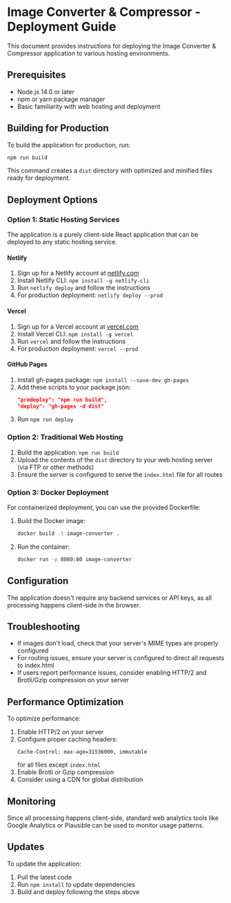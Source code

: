 # Image Converter & Compressor - Deployment Guide

This document provides instructions for deploying the Image Converter & Compressor application to various hosting environments.

## Prerequisites

- Node.js 14.0 or later
- npm or yarn package manager
- Basic familiarity with web hosting and deployment

## Building for Production

To build the application for production, run:

```bash
npm run build
```

This command creates a `dist` directory with optimized and minified files ready for deployment.

## Deployment Options

### Option 1: Static Hosting Services

The application is a purely client-side React application that can be deployed to any static hosting service.

#### Netlify

1. Sign up for a Netlify account at [netlify.com](https://www.netlify.com/)
2. Install Netlify CLI: `npm install -g netlify-cli`
3. Run `netlify deploy` and follow the instructions
4. For production deployment: `netlify deploy --prod`

#### Vercel

1. Sign up for a Vercel account at [vercel.com](https://vercel.com/)
2. Install Vercel CLI: `npm install -g vercel`
3. Run `vercel` and follow the instructions
4. For production deployment: `vercel --prod`

#### GitHub Pages

1. Install gh-pages package: `npm install --save-dev gh-pages`
2. Add these scripts to your package.json:
   ```json
   "predeploy": "npm run build",
   "deploy": "gh-pages -d dist"
   ```
3. Run `npm run deploy`

### Option 2: Traditional Web Hosting

1. Build the application: `npm run build`
2. Upload the contents of the `dist` directory to your web hosting server (via FTP or other methods)
3. Ensure the server is configured to serve the `index.html` file for all routes

### Option 3: Docker Deployment

For containerized deployment, you can use the provided Dockerfile:

1. Build the Docker image:
   ```bash
   docker build -t image-converter .
   ```
2. Run the container:
   ```bash
   docker run -p 8080:80 image-converter
   ```

## Configuration

The application doesn't require any backend services or API keys, as all processing happens client-side in the browser.

## Troubleshooting

- If images don't load, check that your server's MIME types are properly configured
- For routing issues, ensure your server is configured to direct all requests to index.html
- If users report performance issues, consider enabling HTTP/2 and Brotli/Gzip compression on your server

## Performance Optimization

To optimize performance:

1. Enable HTTP/2 on your server
2. Configure proper caching headers:
   ```
   Cache-Control: max-age=31536000, immutable
   ```
   for all files except `index.html`
3. Enable Brotli or Gzip compression
4. Consider using a CDN for global distribution

## Monitoring

Since all processing happens client-side, standard web analytics tools like Google Analytics or Plausible can be used to monitor usage patterns.

## Updates

To update the application:

1. Pull the latest code
2. Run `npm install` to update dependencies
3. Build and deploy following the steps above